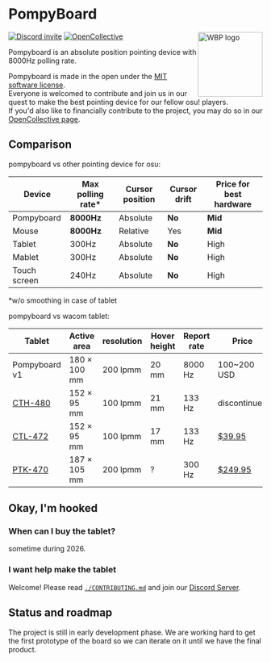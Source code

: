 # PompyBoard

<img
  align="right"
  width="128"
  height="128"
  alt="WBP logo"
  src="https://avatars.githubusercontent.com/u/217714136"
/>

[![Discord invite](https://dcbadge.limes.pink/api/server/h27rwcBn73)][discord]
[![OpenCollective](https://img.shields.io/badge/_-opencollective-gray?style=for-the-badge&logo=opencollective)][opencollective]

Pompyboard is an absolute position pointing device with 8000Hz polling rate.

Pompyboard is made in the open under the [MIT software license][license].\
Everyone is welcomed to contribute and join us in our quest to make the best
pointing device for our fellow osu! players.\
If you'd also like to financially contribute to the project, you may do so in
our [OpenCollective page][opencollective].

## Comparison

pompyboard vs other pointing device for osu:

| Device       | Max polling rate\* | Cursor position | Cursor drift | Price for best hardware |
| ------------ | ------------------ | --------------- | ------------ | ----------------------- |
| Pompyboard   | **8000Hz**         | Absolute        | **No**       | **Mid**                 |
| Mouse        | **8000Hz**         | Relative        | Yes          | **Mid**                 |
| Tablet       | 300Hz              | Absolute        | **No**       | High                    |
| Mablet       | 300Hz              | Absolute        | **No**       | High                    |
| Touch screen | 240Hz              | Absolute        | **No**       | High                    |

\*w/o smoothing in case of tablet

pompyboard vs wacom tablet:

| Tablet            | Active area  | resolution | Hover height | Report rate | Price                                                                             |
| ----------------- | ------------ | ---------- | ------------ | ----------- | --------------------------------------------------------------------------------- |
| Pompyboard v1     | 180 × 100 mm | 200 lpmm   | 20 mm        | 8000 Hz     | 100~200 USD                                                                       |
| [CTH-480][cth480] | 152 × 95 mm  | 100 lpmm   | 21 mm        | 133 Hz      | discontinued                                                                      |
| [CTL-472][ctl472] | 152 × 95 mm  | 100 lpmm   | 17 mm        | 133 Hz      | [$39.95](https://estore.wacom.com/en-us/one-by-wacom-small-ctl472k1a.html)        |
| [PTK-470][ptk470] | 187 × 105 mm | 200 lpmm   | ?            | 300 Hz      | [$249.95](https://estore.wacom.com/en-us/wacom-intuos-pro-small-s-ptk470k0a.html) |

## Okay, I'm hooked

### When can I buy the tablet?

sometime during 2026.

### I want help make the tablet

Welcome! Please read [`./CONTRIBUTING.md`][contributing] and join our
[Discord Server][discord].

## Status and roadmap

The project is still in early development phase.
We are working hard to get the first prototype of the board so we can iterate on
it until we have the final product.

[discord]: https://discord.gg/h27rwcBn73
[opencollective]: https://opencollective.com/pompyboard
[license]: https://github.com/pompyboard/pompyboard/blob/master/LICENSE
[contributing]: https://github.com/pompyboard/pompyboard/blob/master/CONTRIBUTING.md
[cth480]: https://docs.google.com/spreadsheets/d/125LNzGmidy1gagwYUt12tRhrNdrWFHhWon7kxWY7iWU/edit?gid=854129046#gid=854129046&range=B15
[ctl472]: https://docs.google.com/spreadsheets/d/125LNzGmidy1gagwYUt12tRhrNdrWFHhWon7kxWY7iWU/edit?gid=854129046#gid=854129046&range=B18
[ptk470]: https://docs.google.com/spreadsheets/d/125LNzGmidy1gagwYUt12tRhrNdrWFHhWon7kxWY7iWU/edit?gid=854129046#gid=854129046&range=B65
